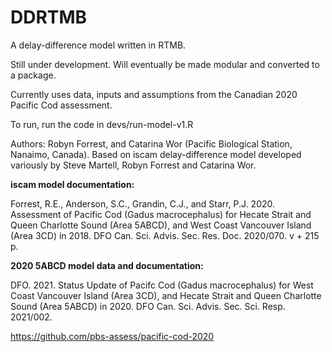 # DDRTMB
A delay-difference model written in RTMB.

Still under development. Will eventually be made modular and converted to a package.

Currently uses data, inputs and assumptions from the Canadian 2020 Pacific Cod assessment.

To run, run the code in devs/run-model-v1.R

Authors: Robyn Forrest, and Catarina Wor (Pacific Biological Station, Nanaimo, Canada). Based on iscam delay-difference model developed variously by Steve Martell, Robyn Forrest and Catarina Wor.

**iscam model documentation:**

Forrest, R.E., Anderson, S.C., Grandin, C.J., and Starr, P.J. 2020. Assessment of Pacific Cod (Gadus macrocephalus) for Hecate Strait and Queen Charlotte Sound (Area 5ABCD), and West Coast Vancouver Island (Area 3CD) in 2018. DFO Can. Sci. Advis. Sec. Res. Doc. 2020/070. v + 215 p.

**2020 5ABCD model data and documentation:**

DFO. 2021. Status Update of Pacifc Cod (Gadus macrocephalus) for West Coast Vancouver Island (Area 3CD), and Hecate Strait and Queen Charlotte Sound (Area 5ABCD) in 2020. DFO Can. Sci. Advis. Sec. Sci. Resp. 2021/002.

https://github.com/pbs-assess/pacific-cod-2020
